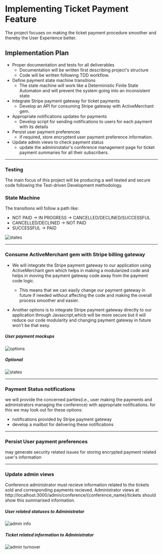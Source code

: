# Implementing Ticket Payment Feature
The project focuses on making the ticket payment procedure smoother and thereby the User Experience better.

## Implementation Plan
- Proper documentation and tests for all deliverables
  - Documentation will be written first describing project's structure 
  - Code will be written following TDD workflow.
- Define payment state machine transitions
  - The state machine will work like a Deterministic Finite State Automaton and will prevent the system going into an inconsistent state.
- Integrate Stripe payment gateway for ticket payments
  - Develop an API for consuming Stripe gateway with ActiveMerchant gem.
- Appropriate notifications updates for payments
  - Develop script for sending notifications to users for each payment with its details
- Persist user payment preferences
  - if required, store encrypterd user payment preference information.
- Update admin views to check payment status
  - update the admininstator's conference management page for ticket payment summaries for all their subscribers.

- - -
### Testing
The main focus of this project will be producing a well tested and secure code following the Test-driven Development methodology.

### State Machine
The transitions will follow a path like:
  - NOT PAID -> IN PROGRESS -> CANCELLED/DECLINED/SUCCESSFUL
  - CANCELLED/DECLINED -> NOT PAID
  - SUCCESSFUL -> PAID

![states](./mockups/states.png?raw=true "states")

- - -
### Consume ActiveMerchant gem with Stripe billing gateway
 - We will integrate the Stripe payment gateway to our application using ActiveMerchant gem which helps in making a modularized code and helps in moving the payment gateway code away from the payment code logic.
   - This means that we can easily change our payment gateway in future if needed without affecting the code and making the overall process smoother and easier.

 - Another options is to integrate Stripe payment gateway directly to our application through Javascript,whicb will be more secure but it will reduce our code modularity and changing payment gateway in future won't be that easy.

##### User payment mockups
![options](./mockups/options.png?raw=true "options")

##### *Optional*
![states](./mockups/refund.png?raw=true "refund")

- - -
### Payment Status notifications
we will provide the concerned parties(i.e., user making the payments and administrators managing the conference) with appropriate notifications.
for this we may look out for these options:
  - notifications provided by Stripe payment gateway
  - develop a mailbot for delivering these notifications

- - -
### Persist User payment preferences
may generate security related issues for storing encrypted payment related user's information

- - -
### Update admin views
Conference administrator must recieve information related to the tickets sold and corresponding payments recieved.
Administrator views at http://localhost:3000/admin/conference/{conference_name}/tickets should show this summarised information.

##### User related statuses to Administrator
![admin info](./mockups/adminInfo.png?raw=true "admin info")

##### Ticket related information to Administrator
![admin turnover](./mockups/adminTurnover.png?raw=true "admin turnover")
